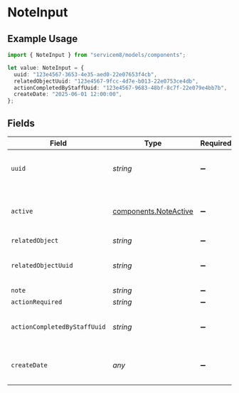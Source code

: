 # NoteInput

## Example Usage

```typescript
import { NoteInput } from "servicem8/models/components";

let value: NoteInput = {
  uuid: "123e4567-3653-4e35-aed0-22e07653f4cb",
  relatedObjectUuid: "123e4567-9fcc-4d7e-b013-22e0753ce4db",
  actionCompletedByStaffUuid: "123e4567-9683-48bf-8c7f-22e079e4bb7b",
  createDate: "2025-06-01 12:00:00",
};
```

## Fields

| Field                                                          | Type                                                           | Required                                                       | Description                                                    | Example                                                        |
| -------------------------------------------------------------- | -------------------------------------------------------------- | -------------------------------------------------------------- | -------------------------------------------------------------- | -------------------------------------------------------------- |
| `uuid`                                                         | *string*                                                       | :heavy_minus_sign:                                             | Unique identifier for this record                              | 123e4567-3653-4e35-aed0-22e07653f4cb                           |
| `active`                                                       | [components.NoteActive](../../models/components/noteactive.md) | :heavy_minus_sign:                                             | Record active/deleted flag.  Valid values are [0,1]            |                                                                |
| `relatedObject`                                                | *string*                                                       | :heavy_minus_sign:                                             | N/A                                                            |                                                                |
| `relatedObjectUuid`                                            | *string*                                                       | :heavy_minus_sign:                                             | N/A                                                            | 123e4567-9fcc-4d7e-b013-22e0753ce4db                           |
| `note`                                                         | *string*                                                       | :heavy_minus_sign:                                             | N/A                                                            |                                                                |
| `actionRequired`                                               | *string*                                                       | :heavy_minus_sign:                                             | N/A                                                            |                                                                |
| `actionCompletedByStaffUuid`                                   | *string*                                                       | :heavy_minus_sign:                                             | N/A                                                            | 123e4567-9683-48bf-8c7f-22e079e4bb7b                           |
| `createDate`                                                   | *any*                                                          | :heavy_minus_sign:                                             | Timestamp at which record was last modified                    | 2025-06-01 12:00:00                                            |